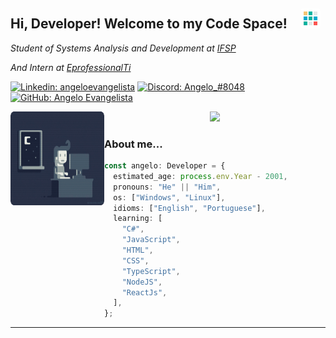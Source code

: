 <h2>Hi, Developer! Welcome to my Code Space!
  <img 
    title="Cube"
    src="https://raw.githubusercontent.com/angeloevangelista/angeloevangelista/master/.github/images/rounded-cube.gif"
    width="32"
    heigth="32" 
    style="
      border-radius: 4px;
      position: relative;
      width: 32px;
      height: 32px;
      margin-left: 16px;
    "
  > 
</h2>

<p>
  <em>Student of Systems Analysis and Development at 
  <a 
    title="IFSP"
    href="https://www.ifsp.edu.br/"
  >IFSP</a> <br />
  
  And Intern at <a title="EprofessionalTi" href="http://www.eprofessionalti.com/" >EprofessionalTi</a>
  </em>
</p>

[![Linkedin: angeloevangelista](https://img.shields.io/badge/-Angelo-blue?style=flat&logo=Linkedin&logoColor=white&link=https://www.linkedin.com/in/angelo-evangelista-5474a2177/)](https://www.linkedin.com/in/angelo-evangelista-5474a2177/)
[![Discord: Angelo_#8048](https://img.shields.io/badge/-Angelo__%238048-blue?style=flat&logo=Discord&color=7289da&logoColor=white&link=https://discord.com/channels/@me)](https://discord.com/channels/@me)
[![GitHub: Angelo Evangelista](https://img.shields.io/github/followers/angeloevangelista?label=follow&style=social)](https://github.com/Angeloevangelista)

<div align="center" height="500">

<img
    align="left"
    title="Coding"
    src="https://raw.githubusercontent.com/angeloevangelista/angeloevangelista/master/.github/images/rounded-coding.gif" 
    width="150" 
    height="150"
  />

<img width="400px" src="https://github-readme-stats.vercel.app/api?username=angeloevangelista&theme=material-palenight&?theme=dark&show_icons=true%count_private=true&include_all_commits=true"/>

</div>

### About me...

```typescript
const angelo: Developer = {
  estimated_age: process.env.Year - 2001,
  pronouns: "He" || "Him",
  os: ["Windows", "Linux"],
  idioms: ["English", "Portuguese"],
  learning: [
    "C#",
    "JavaScript",
    "HTML",
    "CSS",
    "TypeScript",
    "NodeJS",
    "ReactJs",
  ],
};
```

---

  <!-- <img src="https://media.giphy.com/media/mGcNjsfWAjY5AEZNw6/giphy.gif" width="50"> -->
  <!-- <img src="https://media.giphy.com/media/mGcNjsfWAjY5AEZNw6/giphy.gif" width="50"> -->
  <!-- src="https://media.giphy.com/media/WUlplcMpOCEmTGBtBW/giphy.gif"  -->

<!-- coding
    style="
      display: flex;
      float: right;
      border: solid #fff 1px;
      margin: 0 36px;
      bottom: 120px;
      border-radius: 50%;
      position: relative;
      flex-direction: row-reverse;
      box-shadow: 0 0 100px rgba(0, 0, 0, 0.1);
    " -->
